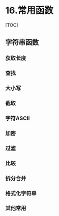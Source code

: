 # 16.常用函数
[TOC]

## 字符串函数
### 获取长度

### 查找

### 大小写

### 截取

### 字符ASCII

### 加密

### 过滤

### 比较

### 拆分合并


### 格式化字符串


### 其他常用

